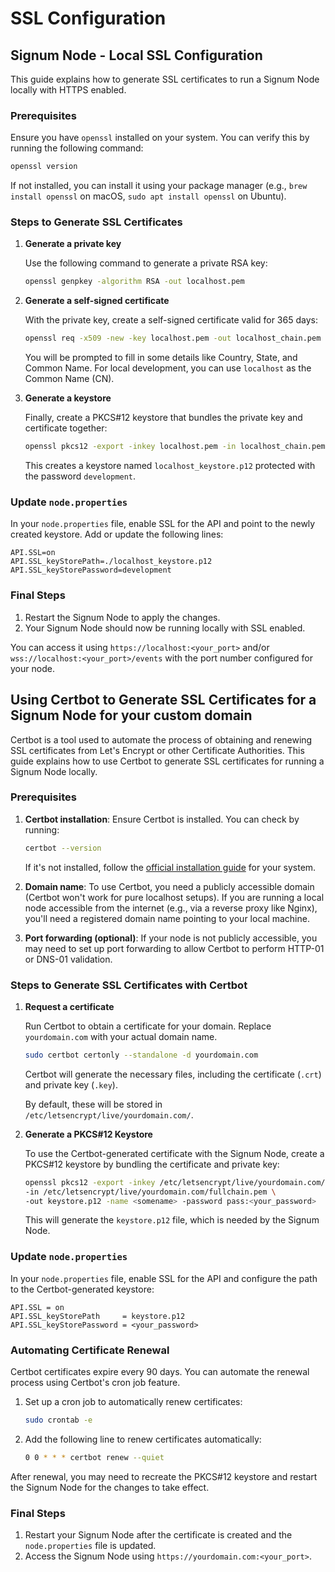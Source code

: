 # SSL Configuration

## Signum Node - Local SSL Configuration

This guide explains how to generate SSL certificates to run a Signum Node locally with HTTPS enabled.

### Prerequisites

Ensure you have `openssl` installed on your system. You can verify this by running the following command:

```bash
openssl version
```

If not installed, you can install it using your package manager (e.g., `brew install openssl` on macOS, `sudo apt install openssl` on Ubuntu).

### Steps to Generate SSL Certificates

1. **Generate a private key**

   Use the following command to generate a private RSA key:

   ```bash
   openssl genpkey -algorithm RSA -out localhost.pem
   ```

2. **Generate a self-signed certificate**

   With the private key, create a self-signed certificate valid for 365 days:

   ```bash
   openssl req -x509 -new -key localhost.pem -out localhost_chain.pem -days 365
   ```

   You will be prompted to fill in some details like Country, State, and Common Name. For local development, you can use `localhost` as the Common Name (CN).

3. **Generate a keystore**

   Finally, create a PKCS#12 keystore that bundles the private key and certificate together:

   ```bash
   openssl pkcs12 -export -inkey localhost.pem -in localhost_chain.pem -out localhost_keystore.p12 -name "localhost" -password pass:development
   ```

   This creates a keystore named `localhost_keystore.p12` protected with the password `development`.

### Update `node.properties`

In your `node.properties` file, enable SSL for the API and point to the newly created keystore. Add or update the following lines:

```properties
API.SSL=on
API.SSL_keyStorePath=./localhost_keystore.p12
API.SSL_keyStorePassword=development
```

### Final Steps

1. Restart the Signum Node to apply the changes.
2. Your Signum Node should now be running locally with SSL enabled.

You can access it using `https://localhost:<your_port>` and/or `wss://localhost:<your_port>/events` with the port number configured for your node.


## Using Certbot to Generate SSL Certificates for a Signum Node for your custom domain

Certbot is a tool used to automate the process of obtaining and renewing SSL certificates from Let's Encrypt or other Certificate Authorities. This guide explains how to use Certbot to generate SSL certificates for running a Signum Node locally.

### Prerequisites

1. **Certbot installation**: Ensure Certbot is installed. You can check by running:

   ```bash
   certbot --version
   ```

   If it's not installed, follow the [official installation guide](https://certbot.eff.org/instructions) for your system.

2. **Domain name**: To use Certbot, you need a publicly accessible domain (Certbot won't work for pure localhost setups). If you are running a local node accessible from the internet (e.g., via a reverse proxy like Nginx), you'll need a registered domain name pointing to your local machine.

3. **Port forwarding (optional)**: If your node is not publicly accessible, you may need to set up port forwarding to allow Certbot to perform HTTP-01 or DNS-01 validation.

### Steps to Generate SSL Certificates with Certbot

1. **Request a certificate**

   Run Certbot to obtain a certificate for your domain. Replace `yourdomain.com` with your actual domain name.

   ```bash
   sudo certbot certonly --standalone -d yourdomain.com
   ```

   Certbot will generate the necessary files, including the certificate (`.crt`) and private key (`.key`).

   By default, these will be stored in `/etc/letsencrypt/live/yourdomain.com/`.

2. **Generate a PKCS#12 Keystore**

   To use the Certbot-generated certificate with the Signum Node, create a PKCS#12 keystore by bundling the certificate and private key:

   ```bash
   openssl pkcs12 -export -inkey /etc/letsencrypt/live/yourdomain.com/privkey.pem \
   -in /etc/letsencrypt/live/yourdomain.com/fullchain.pem \
   -out keystore.p12 -name <somename> -password pass:<your_password>
   ```

   This will generate the `keystore.p12` file, which is needed by the Signum Node.

### Update `node.properties`

In your `node.properties` file, enable SSL for the API and configure the path to the Certbot-generated keystore:

```properties
API.SSL = on
API.SSL_keyStorePath     = keystore.p12
API.SSL_keyStorePassword = <your_password>
```

### Automating Certificate Renewal

Certbot certificates expire every 90 days. You can automate the renewal process using Certbot's cron job feature.

1. Set up a cron job to automatically renew certificates:

   ```bash
   sudo crontab -e
   ```

2. Add the following line to renew certificates automatically:

   ```bash
   0 0 * * * certbot renew --quiet
   ```

After renewal, you may need to recreate the PKCS#12 keystore and restart the Signum Node for the changes to take effect.

### Final Steps

1. Restart your Signum Node after the certificate is created and the `node.properties` file is updated.
2. Access the Signum Node using `https://yourdomain.com:<your_port>`.
